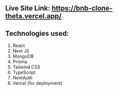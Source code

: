 ## Live Site Link: https://bnb-clone-theta.vercel.app/
## Technologies used:
1. React
2. Next JS
3. MongoDB
4. Prisma
5. Tailwind CSS
6. TypeScript
7. NextAuth
8. Vercel (for deployment)
